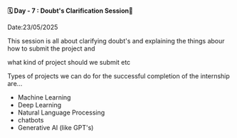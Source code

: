 **🗓 Day - 7 : Doubt's Clarification Session🚀**

Date:23/05/2025

This session is all about clarifying doubt's and explaining the things abour how to submit the project and

what kind of project should we submit etc

Types of projects we can do for the successful completion of the internship are...
- Machine Learning
- Deep Learning
- Natural Language Processing
- chatbots
- Generative AI (like GPT's)
